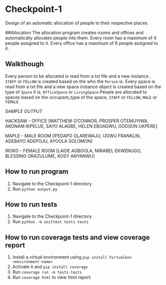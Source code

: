 # Checkpoint-1
Design of an automatic allocation of people to their respective places.

##Allocation
The allocation program creates rooms and offices and automatically allocates people into them.
Every room has a maximum of 4 people assigned to it.
Every office has a maximum of 6 people assigned to it.

## Walkthough
Every person to be allocated is read from a txt file and a new instance , ```STAFF``` or ```FELLOW``` is created based on the who the ```Person``` is.
Every space is read from a txt file and a new space instance object is created based on the type of ```Space``` it is, ```OfficeSpace``` or ```LivingSpace```
People are allocated to spaces based on the occupant_type of the space, ```STAFF``` or ```FELLOW```, ```MALE``` or ```FEMALE```

*SAMPLE OUTPUT*

HACKSAW - OFFICE
[MATTHEW O’CONNOR, PROSPER OTEMUYIWA, AKONAM IKPELUE, SAYO ALAGBE, HELEN EBOAGWU, GODSON UKPERE]

MAPLE - MALE ROOM
[IFEDAPO OLAREWAJU, UGWU FRANKLIN, ADEBAYO ADEPOJU, AYOOLA SOLOMON]

IROKO - FEMALE ROOM
[LAIDE AGBOOLA, MIRABEL EKWENUGO, BLESSING ORAZULUME, KOSY ANYANWU]


## How to run program
1. Navigate to the Checkpoint-1 directory
2. Run ```python output.py```

## How to run tests
1. Navigate to the Checkpoint-1 directory
2. Run ```python -m unittest tests.tests```

## How to run coverage tests and view coverage report
1. Install a virtual environment using ```pip install Virtualenv <environment-name>```
2. Activate it and ```pip install coverage```
3. Run ```coverage run -m tests.tests```
2. Run ```coverage html``` to view html report.

